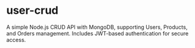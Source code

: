 # user-crud
A simple Node.js CRUD API with MongoDB, supporting Users, Products, and Orders management. Includes JWT-based authentication for secure access.
